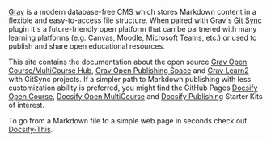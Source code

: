 
[Grav](http://getgrav.org) is a modern database-free CMS which stores Markdown content in a flexible and easy-to-access file structure. When paired with Grav's [Git Sync](https://github.com/trilbymedia/grav-plugin-git-sync) plugin it's a future-friendly open platform that can be partnered with many learning platforms (e.g. Canvas, Moodle, Microsoft Teams, etc.) or used to publish and share open educational resources.

This site contains the documentation about the open source [Grav Open Course/MultiCourse Hub](../02.opencoursehub/overview.md), [Grav Open Publishing Space](../04.openpublishingspace/overview.md) and [Grav Learn2](../05.learn2withgitsync/overview.md) with GitSync projects. If a simpler path to Markdown publishing with less customization ability is preferred, you might find the GitHub Pages [Docsify Open Course](https://github.com/hibbitts-design/docsify-open-course-starter-kit), [Docsify Open MultiCourse](https://github.com/hibbitts-design/docsify-open-multicourse-starter-kit) and [Docsify Publishing](https://github.com/hibbitts-design/docsify-open-publishing-starter-kit) Starter Kits of interest.  

To go from a Markdown file to a simple web page in seconds check out [Docsify-This](https://docsify-this.net).